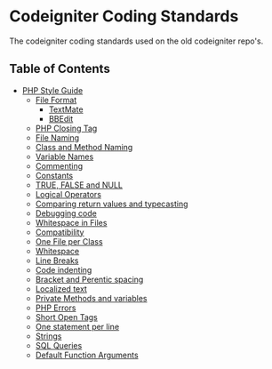 # Codeigniter Coding Standards

The codeigniter coding standards used on the old codeigniter repo's. 

## Table of Contents

- [PHP Style Guide]()
  - [File Format]()
    - [TextMate]()
    - [BBEdit]()
  - [PHP Closing Tag]()
  - [File Naming]()
  - [Class and Method Naming]() 
  - [Variable Names]()
  - [Commenting]()
  - [Constants]()
  - [TRUE, FALSE and NULL]()
  - [Logical Operators]()
  - [Comparing return values and typecasting]()
  - [Debugging code]()
  - [Whitespace in Files]()
  - [Compatibility]()
  - [One File per Class]()
  - [Whitespace]()
  - [Line Breaks]()
  - [Code indenting]()
  - [Bracket and Perentic spacing]()
  - [Localized text]()
  - [Private Methods and variables]()
  - [PHP Errors]()
  - [Short Open Tags]()
  - [One statement per line]()
  - [Strings]()
  - [SQL Queries]()
  - [Default Function Arguments]()
